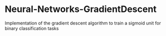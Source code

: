 Neural-Networks-GradientDescent
===============================

Implementation of the gradient descent algorithm to train a sigmoid unit for  binary classification tasks